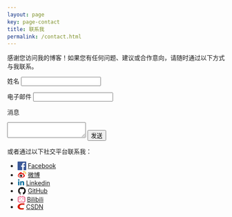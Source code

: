 ```yaml
---
layout: page
key: page-contact
title: 联系我
permalink: /contact.html
---
```


感谢您访问我的博客！如果您有任何问题、建议或合作意向，请随时通过以下方式与我联系。

<form action="https://formspree.io/f/mrbgzrdg" method="POST">
  <label for="name"><i class="fas fa-user"></i> 姓名</label>
  <input type="text" id="name" name="name" required>

  <label for="email"><i class="fas fa-envelope"></i> 电子邮件</label>
  <input type="email" id="email" name="_replyto" required>

  <label for="message"><i class="fas fa-comment"></i> 消息</label>
  <textarea id="message" name="message" required></textarea>

  <input type="hidden" name="_subject" value="博客联系表单">
  <button type="submit"><i class="fas fa-paper-plane"></i> 发送</button>
</form>

<p>或者通过以下社交平台联系我：</p>
<ul>
  <li>
    <img src="assets/images/icon/facebook.svg" alt="facebook" style="width: 20px; height: 20px; vertical-align: -5px;" />
    <a href="https://www.facebook.com/profile.php?id=61569485184749" target="_blank">Facebook</a>
  </li>
  <li>
    <img src="assets/images/icon/weibo.svg" alt="weibo" style="width: 20px; height: 20px; vertical-align: -4px;" />
    <a href="https://weibo.com/2943658367" target="_blank">微博</a>
  </li>
  <li>
    <img src="assets/images/icon/linkedin.svg" alt="linkedin" style="width: 16px; height: 16px; vertical-align: -1px;" />
    <a href="https://www.linkedin.com/in/钟文鑫" target="_blank">Linkedin</a>
  </li>
  <li>
    <img src="assets/images/icon/github.svg" alt="github" style="width: 20px; height: 20px; vertical-align: -5px;" />
    <a href="https://github.com/wenxin195" target="_blank">GitHub</a>
  </li>
  <li>
    <img src="assets/images/icon/bili.svg" alt="bili" style="width: 18px; height: 18px; vertical-align: -3px;" />
    <a href="https://space.bilibili.com/10738871" target="_blank">Bilibili</a>
  </li>
  <li>
    <img src="assets/images/icon/csdn.svg" alt="csdn" style="width: 16px; height: 16px; vertical-align: -2px;" />
    <a href="https://blog.csdn.net/weixin_46784010" target="_blank">CSDN</a>
  </li>
</ul>
